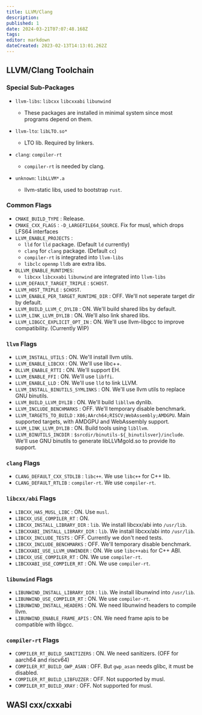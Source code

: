 ```yaml
---
title: LLVM/Clang
description: 
published: 1
date: 2024-03-21T07:07:48.168Z
tags: 
editor: markdown
dateCreated: 2023-02-13T14:13:01.262Z
---
```


## LLVM/Clang Toolchain

### Special Sub-Packages

- `llvm-libs`: `libcxx` `libcxxabi` `libunwind`
	- These packages are installed in minimal system since most programs depend on them.

- `llvm-lto`: `libLTO.so*`
	- LTO lib. Required by linkers.

- `clang`: `compiler-rt`
	- `compiler-rt` is needed by clang.

- `unknown`: `libLLVM*.a`
	- llvm-static libs, used to bootstrap `rust`.

### Common Flags

- `CMAKE_BUILD_TYPE` : Release.
- `CMAKE_CXX_FLAGS` : `-D_LARGEFILE64_SOURCE`. Fix for musl, which drops LFS64 interfaces
- `LLVM_ENABLE_PROJECTS` :
  - `lld` for `lld` package. (Default `ld` currently)
  - `clang` for `clang` package. (Default `cc`)
  - `compiler-rt` is integrated into `llvm-libs`
  - `libclc` `openmp` `lldb` are extra libs.
- `DLLVM_ENABLE_RUNTIMES`:
  - `libcxx` `libcxxabi` `libunwind` are integrated into `llvm-libs`
- `LLVM_DEFAULT_TARGET_TRIPLE` : `$CHOST`.
- `LLVM_HOST_TRIPLE` : `$CHOST`.
- `LLVM_ENABLE_PER_TARGET_RUNTIME_DIR` : OFF. We'll not seperate target dir by default.
- `LLVM_BUILD_LLVM_C_DYLIB` : ON. We'll build shared libs by default.
- `LLVM_LINK_LLVM_DYLIB` : ON. We'll also link shared libs.
- `LLVM_LIBGCC_EXPLICIT_OPT_IN` : ON. We'll use llvm-libgcc to improve compatibility. (Currently WIP)

### `llvm` Flags

- `LLVM_INSTALL_UTILS` : ON. We'll install llvm utils.
- `LLVM_ENABLE_LIBCXX` : ON. We'll use libc++.
- `DLLVM_ENABLE_RTTI` : ON. We'll support EH.
- `LLVM_ENABLE_FFI` : ON. We'll use `libffi`.
- `LLVM_ENABLE_LLD` : ON. We'll use `lld` to link LLVM.
- `LLVM_INSTALL_BINUTILS_SYMLINKS` : ON. We'll use llvm utils to replace GNU binutils.
- `LLVM_BUILD_LLVM_DYLIB` : ON. We'll build `libllvm` dynlib.
- `LLVM_INCLUDE_BENCHMARKS` : OFF. We'll temporary disable benchmark.
- `LLVM_TARGETS_TO_BUILD` : `X86;AArch64;RISCV;WebAssembly;AMDGPU`. Main supported targets, with AMDGPU and WebAssembly support.
- `LLVM_LINK_LLVM_DYLIB` : ON. Build tools using `libllvm`.
- `LLVM_BINUTILS_INCDIR` : `$srcdir/binutils-${_binutilsver}/include`. We'll use GNU binutils to generate libLLVMgold.so to provide lto support.

### `clang` Flags

- `CLANG_DEFAULT_CXX_STDLIB` : `libc++`. We use `libc++` for C++ lib.
- `CLANG_DEFAULT_RTLIB` : `compiler-rt`. We use `compiler-rt`.

### `libcxx/abi` Flags

- `LIBCXX_HAS_MUSL_LIBC` : ON. Use `musl`.
- `LIBCXX_USE_COMPILER_RT` : ON. 
- `LIBCXX_INSTALL_LIBRARY_DIR` : `lib`. We install libcxx/abi into `/usr/lib`.
- `LIBCXXABI_INSTALL_LIBRARY_DIR` : `lib`. We install libcxx/abi into `/usr/lib`.
- `LIBCXX_INCLUDE_TESTS` : OFF. Currently we don't need tests.
- `LIBCXX_INCLUDE_BENCHMARKS` : OFF. We'll temporary disable benchmark.
- `LIBCXXABI_USE_LLVM_UNWINDER` : ON. We use `libc++abi` for C++ ABI.
- `LIBCXX_USE_COMPILER_RT` : ON. We use `compiler-rt`.
- `LIBCXXABI_USE_COMPILER_RT` : ON. We use `compiler-rt`.

### `libunwind` Flags

- `LIBUNWIND_INSTALL_LIBRARY_DIR` : `lib`. We install libunwind into `/usr/lib`.
- `LIBUNWIND_USE_COMPILER_RT` : ON. We use `compiler-rt`.
- `LIBUNWIND_INSTALL_HEADERS` : ON. We need libunwind headers to compile llvm.
- `LIBUNWIND_ENABLE_FRAME_APIS` : ON. We need frame apis to be compatible with libgcc.

### `compiler-rt` Flags

- `COMPILER_RT_BUILD_SANITIZERS` : ON. We need sanitizers. (OFF for aarch64 and riscv64)
- `COMPILER_RT_BUILD_GWP_ASAN` : OFF. But `gwp_asan` needs glibc, it must be disabled.
- `COMPILER_RT_BUILD_LIBFUZZER` : OFF. Not supported by musl.
- `COMPILER_RT_BUILD_XRAY` : OFF. Not supported for musl.

## WASI cxx/cxxabi
